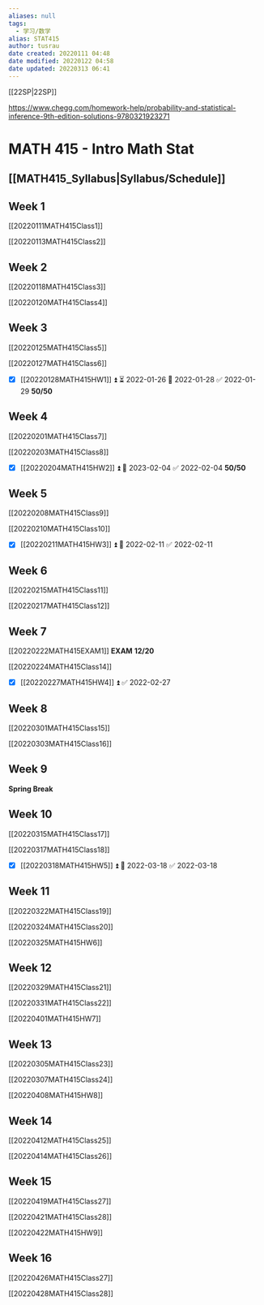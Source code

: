 ```yaml
---
aliases: null
tags:
  - 学习/数学
alias: STAT415
author: tusrau
date created: 20220111 04:48
date modified: 20220122 04:58
date updated: 20220313 06:41
---
```


[[22SP|22SP]]

https://www.chegg.com/homework-help/probability-and-statistical-inference-9th-edition-solutions-9780321923271

# MATH 415 - Intro Math Stat

## [[MATH415_Syllabus|Syllabus/Schedule]]

## Week 1

[[20220111MATH415Class1]]

[[20220113MATH415Class2]]

## Week 2

[[20220118MATH415Class3]]

[[20220120MATH415Class4]]

## Week 3

[[20220125MATH415Class5]]

[[20220127MATH415Class6]]

- [x] [[20220128MATH415HW1]] ⏫ ⏳ 2022-01-26 📅 2022-01-28 ✅ 2022-01-29
**50/50**

## Week 4

[[20220201MATH415Class7]]

[[20220203MATH415Class8]]

- [x] [[20220204MATH415HW2]] ⏫ 📅 2023-02-04 ✅ 2022-02-04
**50/50**

## Week 5

[[20220208MATH415Class9]]

[[20220210MATH415Class10]]

- [x] [[20220211MATH415HW3]] ⏫ 📅 2022-02-11 ✅ 2022-02-11

## Week 6

[[20220215MATH415Class11]]

[[20220217MATH415Class12]]

## Week 7

[[20220222MATH415EXAM1]] **EXAM**
**12/20**

[[20220224MATH415Class14]]

- [x] [[20220227MATH415HW4]] ⏫ ✅ 2022-02-27

## Week 8

[[20220301MATH415Class15]]

[[20220303MATH415Class16]]

## Week 9

**Spring Break**

## Week 10

[[20220315MATH415Class17]]

[[20220317MATH415Class18]]

- [x] [[20220318MATH415HW5]] ⏫ 📅 2022-03-18 ✅ 2022-03-18

## Week 11

[[20220322MATH415Class19]]

[[20220324MATH415Class20]]

[[20220325MATH415HW6]]

## Week 12

[[20220329MATH415Class21]]

[[20220331MATH415Class22]]

[[20220401MATH415HW7]]

## Week 13

[[20220305MATH415Class23]]

[[20220307MATH415Class24]]

[[20220408MATH415HW8]]

## Week 14

[[20220412MATH415Class25]]

[[20220414MATH415Class26]]

## Week 15

[[20220419MATH415Class27]]

[[20220421MATH415Class28]]

[[20220422MATH415HW9]]

## Week 16

[[20220426MATH415Class27]]

[[20220428MATH415Class28]]
